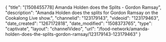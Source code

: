 {
    "title": "[1508455778] Amanda Holden does the Splits - Gordon Ramsay",
    "description": "Amanda Holden does the splits for Gordon Ramsay on the Cookalong Live show.",
    "channelid": "123179143",
    "videoid": "123179463",
    "date_created": "1267172818",
    "date_modified": "1508373765",
    "type": "captivate",
    "layout": "channelVideo",
    "url": "\/food-network\/amanda-holden-does-the-splits-gordon-ramsay\/123179143-123179463"
}